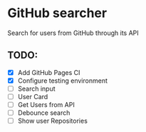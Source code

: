 # GitHub searcher

Search for users from GitHub through its API

## TODO:

- [x] Add GitHub Pages CI
- [x] Configure testing environment
- [ ] Search input
- [ ] User Card
- [ ] Get Users from API
- [ ] Debounce search
- [ ] Show user Repositories
